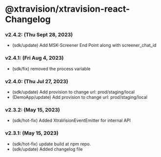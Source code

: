 
# @xtravision/xtravision-react- Changelog



### v2.4.2: (Thu Sept 28, 2023)
- (sdk/update) Add MSK-Screener End Point along with screener_chat_id

### v2.4.1: (Fri Aug 4, 2023)
- (sdk/fix) removed the process variable

### v2.4.0: (Thu Jul 27, 2023)
- (sdk/update) Add provision to change url: prod/staging/local
- (DemoApp/update) Add provision to change url: prod/staging/local

### v2.3.2: (May 15, 2023)
- (sdk/hot-fix) Added XtraVisionEventEmitter for internal API


### v2.3.1: (May 15, 2023)
- (sdk/hot-fix) update build at npm repo.
- (sdk/update) Added changelog file